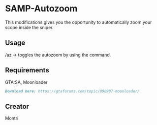 # SAMP-Autozoom

This modifications gives you the opportunity to automatically zoom your scope inside the sniper.


## Usage

/az
-> toggles the autozoom by using the command.

## Requirements

GTA:SA, Moonloader
```md
Download here: https://gtaforums.com/topic/890987-moonloader/
```


## Creator

Montri
